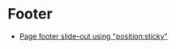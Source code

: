 # Footer

- [Page footer slide-out using "position:sticky"](https://codepen.io/rpsthecoder/pen/PdYJBW)
